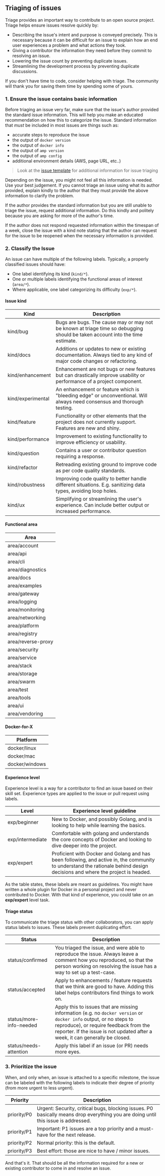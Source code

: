 Triaging of issues
------------------

Triage provides an important way to contribute to an open source project.  Triage helps ensure issues resolve quickly by:

- Describing the issue's intent and purpose is conveyed precisely. This is necessary because it can be difficult for an issue to explain how an end user experiences a problem and what actions they took.
- Giving a contributor the information they need before they commit to resolving an issue.
- Lowering the issue count by preventing duplicate issues.
- Streamlining the development process by preventing duplicate discussions.

If you don't have time to code, consider helping with triage. The community will thank you for saving them time by spending some of yours.

### 1. Ensure the issue contains basic information

Before triaging an issue very far, make sure that the issue's author provided the standard issue information. This will help you make an educated recommendation on how this to categorize the issue. Standard information that *must* be included in most issues are things such as:

-   accurate steps to reproduce the issue
-   the output of `docker version`
-   the output of `docker info`
-   the output of `amp version`
-   the output of `amp config`
-   additional environment details (AWS, page URL, etc..)

>Look at the [issue template](#https://github.com/appcelerator/amp/blob/master/.github/ISSUE_TEMPLATE.md) for additional information for issue triaging

Depending on the issue, you might not feel all this information is needed. Use your best judgement.  If you cannot triage an issue using what its author provided, explain kindly to the author that they must provide the above information to clarify the problem.

If the author provides the standard information but you are still unable to triage the issue, request additional information. Do this kindly and politely because you are asking for more of the author's time.

If the author does not respond requested information within the timespan of a week, close the issue with a kind note stating that the author can request for the issue to be
reopened when the necessary information is provided.

### 2. Classify the Issue

An issue can have multiple of the following labels. Typically, a properly classified issues should
have:

- One label identifying its kind (`kind/*`).
- One or multiple labels identifying the functional areas of interest (`area/*`).
- Where applicable, one label categorizing its difficulty (`exp/*`).

#### Issue kind

| Kind              | Description                                                                                                                     |
|-------------------|---------------------------------------------------------------------------------------------------------------------------------|
| kind/bug          | Bugs are bugs. The cause may or may not be known at triage time so debugging should be taken account into the time estimate.    |
| kind/docs         | Additions or updates to new or existing documentation. Always tied to any kind of major code changes or refactoring.            |
| kind/enhancement  | Enhancement are not bugs or new features but can drastically improve usability or performance of a project component.           |
| kind/experimental | An enhancement or feature which is "bleeding edge" or unconventional. Will always need consensus and thorough testing.          |
| kind/feature      | Functionality or other elements that the project does not currently support.  Features are new and shiny.                       |
| kind/performance  | Improvement to existing functionality to improve efficiency or usability.                                                       |
| kind/question     | Contains a user or contributor question requiring a response.                                                                   |
| kind/refactor     | Retreading existing ground to improve code as per code quality standards.                                                       |
| kind/robustness   | Improving code quality to better handle different situations. E.g. sanitizing data types, avoiding loop holes.                  |
| kind/ux           | Simplifying or streamlining the user's experience. Can include better output or increased performance.                          |

#### Functional area

| Area                      |
|---------------------------|
| area/account              |
| area/api                  |
| area/cli                  |
| area/diagnostics          |
| area/docs                 |
| area/examples             |
| area/gateway              |
| area/logging              |
| area/monitoring           |
| area/networking           |
| area/platform             |
| area/registry             |
| area/reverse-proxy        |
| area/security             |
| area/service              |
| area/stack                |
| area/storage              |
| area/swarm                |
| area/test                 |
| area/tools                |
| area/ui                   |
| area/vendoring            |

#### Docker-for-X

| Platform                  |
|---------------------------|
| docker/linux              |
| docker/mac                |
| docker/windows            |

#### Experience level

Experience level is a way for a contributor to find an issue based on their
skill set.  Experience types are applied to the issue or pull request using
labels.

| Level            | Experience level guideline                                                                                                                                                  |
|------------------|-----------------------------------------------------------------------------------------------------------------------------------------------------------------------------|
| exp/beginner     | New to Docker, and possibly Golang, and is looking to help while learning the basics.                                                                                       |
| exp/intermediate | Comfortable with golang and understands the core concepts of Docker and looking to dive deeper into the project.                                                            |
| exp/expert       | Proficient with Docker and Golang and has been following, and active in, the community to understand the rationale behind design decisions and where the project is headed. |

As the table states, these labels are meant as guidelines. You might have
written a whole plugin for Docker in a personal project and never contributed to
Docker. With that kind of experience, you could take on an <strong
class="gh-label expert">exp/expert</strong> level task.

#### Triage status

To communicate the triage status with other collaborators, you can apply status
labels to issues. These labels prevent duplicating effort.

| Status                        | Description                                                                                                                                                                 |
|-------------------------------|-----------------------------------------------------------------------------------------------------------------------------------------------------------------------------|
| status/confirmed              | You triaged the issue, and were able to reproduce the issue. Always leave a comment how you reproduced, so that the person working on resolving the issue has a way to set up a test-case.
| status/accepted               | Apply to enhancements / feature requests that we think are good to have. Adding this label helps contributors find things to work on.
| status/more-info-needed       | Apply this to issues that are missing information (e.g. no `docker version` or `docker info` output, or no steps to reproduce), or require feedback from the reporter. If the issue is not updated after a week, it can generally be closed.
| status/needs-attention        | Apply this label if an issue (or PR) needs more eyes.

### 3. Prioritize the issue

When, and only when, an issue is attached to a specific milestone, the issue can be labeled with the
following labels to indicate their degree of priority (from more urgent to less urgent).

| Priority    | Description                                                                                                                       |
|-------------|-----------------------------------------------------------------------------------------------------------------------------------|
| priority/P0 | Urgent: Security, critical bugs, blocking issues. P0 basically means drop everything you are doing until this issue is addressed. |
| priority/P1 | Important: P1 issues are a top priority and a must-have for the next release.                                                     |
| priority/P2 | Normal priority: this is the default.                                                                                             |
| priority/P3 | Best effort: those are nice to have / minor issues.                                                                               |

And that's it. That should be all the information required for a new or existing contributor to come in and resolve an issue.

